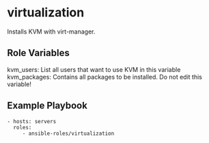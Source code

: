 virtualization
=========

Installs KVM with virt-manager.

Role Variables
--------------
kvm_users: List all users that want to use KVM in this variable \
kvm_packages: Contains all packages to be installed. Do not edit this variable!

Example Playbook
----------------

    - hosts: servers
      roles:
         - ansible-roles/virtualization
